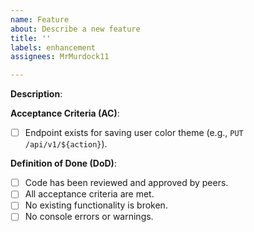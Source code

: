 ```yaml
---
name: Feature
about: Describe a new feature
title: ''
labels: enhancement
assignees: MrMurdock11

---
```


**Description**:

**Acceptance Criteria (AC)**:
- [ ] Endpoint exists for saving user color theme (e.g., `PUT /api/v1/${action}`).

**Definition of Done (DoD)**:
- [ ] Code has been reviewed and approved by peers.
- [ ] All acceptance criteria are met.
- [ ] No existing functionality is broken.
- [ ] No console errors or warnings.
